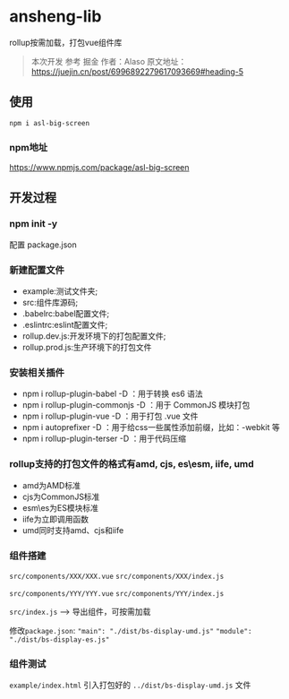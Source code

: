 # ansheng-lib
rollup按需加载，打包vue组件库

> 本次开发 参考 掘金 作者：Alaso 
> 原文地址：https://juejin.cn/post/6996892279617093669#heading-5

## 使用
`npm i asl-big-screen`

### npm地址
https://www.npmjs.com/package/asl-big-screen

## 开发过程
### npm init -y
配置 package.json

### 新建配置文件
* example:测试文件夹;
* src:组件库源码;
* .babelrc:babel配置文件;
* .eslintrc:eslint配置文件;
* rollup.dev.js:开发环境下的打包配置文件;
* rollup.prod.js:生产环境下的打包文件

### 安装相关插件
* npm i rollup-plugin-babel -D ：用于转换 es6 语法
* npm i rollup-plugin-commonjs -D ：用于 CommonJS 模块打包
* npm i rollup-plugin-vue -D ：用于打包 .vue 文件
* npm i autoprefixer -D ：用于给css一些属性添加前缀，比如：-webkit 等
* npm i rollup-plugin-terser -D ：用于代码压缩


### rollup支持的打包文件的格式有amd, cjs, es\esm, iife, umd
* amd为AMD标准
* cjs为CommonJS标准
* esm\es为ES模块标准
* iife为立即调用函数
* umd同时支持amd、cjs和iife

### 组件搭建
`src/components/XXX/XXX.vue`
`src/components/XXX/index.js`

`src/components/YYY/YYY.vue`
`src/components/YYY/index.js`

`src/index.js` --> 导出组件，可按需加载

修改`package.json`:
`"main": "./dist/bs-display-umd.js"`
`"module": "./dist/bs-display-es.js"`


### 组件测试
`example/index.html`
引入打包好的 `../dist/bs-display-umd.js` 文件





